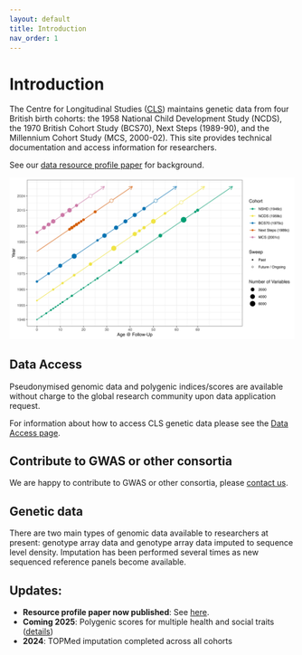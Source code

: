 ```yaml
---
layout: default
title: Introduction
nav_order: 1
---
```


# **Introduction** 

The Centre for Longitudinal Studies ([CLS](https://cls.ucl.ac.uk)) maintains genetic data from four British birth cohorts: the 1958 National Child Development Study (NCDS), the 1970 British Cohort Study (BCS70), Next Steps (1989-90), and the Millennium Cohort Study (MCS, 2000-02). This site provides technical documentation and access information for researchers.

See our [data resource profile paper](https://academic.oup.com/ije/article/54/5/dyaf141/8237599) for background. 

[![CLS Cohort Timeline](fig1.png)](https://www.medrxiv.org/content/10.1101/2024.11.06.24316761v1)  

## Data Access

Pseudonymised genomic data and polygenic indices/scores are available without charge to the global research community upon data application request.

For information about how to access CLS genetic data please see the [Data Access page](/docs/access.html).  

## Contribute to GWAS or other consortia

We are happy to contribute to GWAS or other consortia, please [contact us](mailto:clsdata@ucl.ac.uk).  

## Genetic data

There are two main types of genomic data available to researchers at present: genotype array data and genotype array data imputed to sequence level density. Imputation has been performed several times as new sequenced reference panels become available.  

## Updates:

- **Resource profile paper now published**: See [here](https://academic.oup.com/ije/article/54/5/dyaf141/8237599).
- **Coming 2025**: Polygenic scores for multiple health and social traits ([details](/docs/PRS.html))
- **2024**: TOPMed imputation completed across all cohorts
